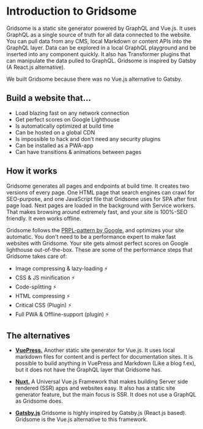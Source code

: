 # Introduction to Gridsome

Gridsome is a static site generator powered by GraphQL and Vue.js. It uses GraphQL as a single source of truth for all data connected to the website. You can pull data from any CMS, local Markdown or content APIs into the GraphQL layer. Data can be explored in a local GraphQL playground and be inserted into any component quickly. It also has Transformer plugins that can manipulate the data pulled to GraphQL. Gridsome is inspired by Gatsby (A React.js alternative).

We built Gridsome because there was no Vue.js alternative to Gatsby.

## Build a website that...
- Load blazing fast on any network connection
- Get perfect scores on Google Lighthouse
- Is automatically optimized at build time
- Can be hosted on a global CDN
- Is impossible to hack and don't need any security plugins
- Can be installed as a PWA-app
- Can have transitions & animations between pages


## How it works
Gridsome generates all pages and endpoints at build time. It creates two versions of every page. One HTML page that search engines can crawl for SEO-purpose, and one JavaScript file that Gridsome uses for SPA after first page load. Next pages are loaded in the background with Service workers. That makes browsing around extremely fast, and your site is 100%-SEO friendly. It even works offline.

Gridsome follows the [PRPL-pattern by Google.](https://developers.google.com/web/fundamentals/performance/prpl-pattern/) and optimizes your site automatic. You don't need to be a performance expert to make fast websites with Gridsome. Your site gets almost perfect scores on Google lighthouse out-of-the-box. These are some of the performance steps that Gridsome takes care of:

- Image compressing & lazy-loading ⚡️ 
- CSS & JS minification ⚡️ 
- Code-splitting ⚡️ 
- HTML compressing ⚡️ 
- Critical CSS (Plugin) ⚡️ 
- Full PWA & Offline-support (plugin) ⚡️


## The alternatives
-	**[VuePress.](//https://vuepress.vuejs.org/)** Another static site generator for Vue.js. It uses local markdown files for content and is perfect for documentation sites. It is possible to build anything in VuePress and Markdown (Like a blog f.ex), but it does not have the GraphQL layer that Gridsome has.

-	**[Nuxt.](https://nuxtjs.org/)**  A Universal Vue.js Framework that makes building Server side rendered (SSR) apps and websites easy. It also has a static site generator feature, but the main focus is SSR. It does not use a GraphQL as Gridsome does.

-	**[Gatsby.js](https://www.gatsbyjs.org/)**  Gridsome is highly inspired by Gatsby.js (React.js based). Gridsome is the Vue.js alternative to this framework.

